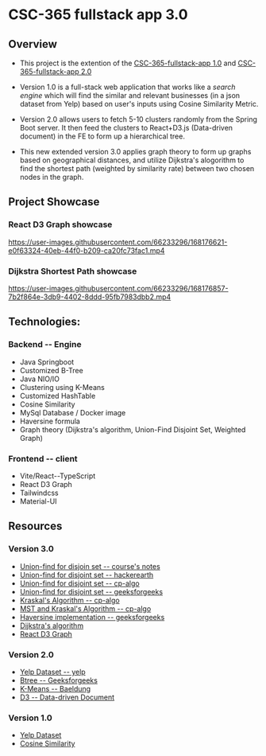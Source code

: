 # CSC-365 fullstack app 3.0

## Overview
  - This project is the extention of the [CSC-365-fullstack-app 1.0](https://github.com/lgad31vn/CSC-365-fullstack-app) and [CSC-365-fullstack-app 2.0](https://github.com/lgad31vn/CSC-365-fullstack-app-II)
  
  - Version 1.0 is a full-stack web application that works like a *search engine* which will find the similar and relevant businesses (in a json dataset from Yelp) based on user's inputs using Cosine Similarity Metric. 
  
  - Version 2.0 allows users to fetch 5-10 clusters randomly from the Spring Boot server. It then feed the clusters to React+D3.js (Data-driven document) in the FE to form up a hierarchical tree.

  - This new extended version 3.0 applies graph theory to form up graphs based on geographical distances, and utilize Dijkstra's alogorithm to find the shortest path (weighted by similarity rate) between two chosen nodes in the graph.
  

## Project Showcase

### React D3 Graph showcase
https://user-images.githubusercontent.com/66233296/168176621-e0f63324-40eb-44f0-b209-ca20fc73fac1.mp4


### Dijkstra Shortest Path showcase
https://user-images.githubusercontent.com/66233296/168176857-7b2f864e-3db9-4402-8ddd-95fb7983dbb2.mp4



## Technologies:
### Backend -- Engine
  - Java Springboot
  - Customized B-Tree
  - Java NIO/IO
  - Clustering using K-Means
  - Customized HashTable
  - Cosine Similarity
  - MySql Database / Docker image
  - Haversine formula
  - Graph theory (Dijkstra's algorithm, Union-Find Disjoint Set, Weighted Graph)


### Frontend -- client
  - Vite/React--TypeScript
  - React D3 Graph
  - Tailwindcss
  - Material-UI

## Resources
### Version 3.0
  - [Union-find for disjoin set -- course's notes](https://docs.google.com/document/d/1vL7tjxZzut8Cl7L2KYfp9S8DlFDHnWCG4Gwekg8vRWQ/edit#heading=h.m17n12tmqn83)
  - [Union-find for disjoint set -- hackerearth](https://www.hackerearth.com/practice/notes/disjoint-set-union-union-find/)
  - [Union-find for disjoint set -- cp-algo](https://cp-algorithms.com/data_structures/disjoint_set_union.html)
  - [Union-find for disjoint set -- geeksforgeeks](https://www.geeksforgeeks.org/disjoint-set-data-structures/)
  - [Kraskal's Algorithm -- cp-algo](https://cp-algorithms.com/graph/mst_kruskal.html)
  - [MST and Kraskal's Algorithm -- cp-algo](https://cp-algorithms.com/graph/mst_kruskal_with_dsu.html)
  - [Haversine implementation -- geeksforgeeks](https://www.geeksforgeeks.org/haversine-formula-to-find-distance-between-two-points-on-a-sphere/)
  - [Dijkstra's algorithm](https://www.baeldung.com/java-dijkstra)
  - [React D3 Graph](https://github.com/danielcaldas/react-d3-graph)

### Version 2.0
  - [Yelp Dataset -- yelp](https://www.yelp.com/dataset)
  - [Btree -- Geeksforgeeks](https://www.geeksforgeeks.org/insert-operation-in-b-tree/) 
  - [K-Means -- Baeldung](https://www.baeldung.com/java-k-means-clustering-algorithm)
  - [D3 -- Data-driven Document](https://observablehq.com/@d3/d3-hierarchy?collection=@d3/d3-hierarchy)

### Version 1.0
  - [Yelp Dataset](https://www.yelp.com/dataset)
  - [Cosine Similarity](https://www.machinelearningplus.com/nlp/cosine-similarity/)
